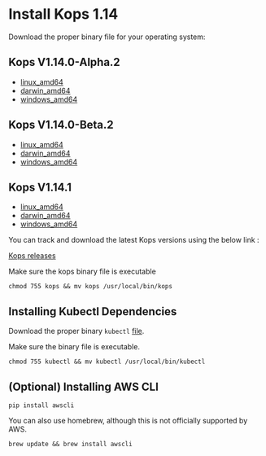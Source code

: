# Install Kops 1.14
Download the proper  binary file for your operating system:

## Kops V1.14.0-Alpha.2
* [linux_amd64](https://spotinst-public.s3.amazonaws.com/integrations/kubernetes/kops/v1.14.0-alpha.2-d2516dab8/linux/amd64/kops)
*  [darwin_amd64](https://spotinst-public.s3.amazonaws.com/integrations/kubernetes/kops/v1.14.0-alpha.2-d2516dab8/darwin/amd64/kops)
*  [windows_amd64](https://spotinst-public.s3.amazonaws.com/integrations/kubernetes/kops/v1.14.0-alpha.2-d2516dab8/windows/amd64/kops.exe)

## Kops V1.14.0-Beta.2
* [linux_amd64](https://spotinst-public.s3.amazonaws.com/integrations/kubernetes/kops/v1.14.0-beta.2-828d75d28/linux/amd64/kops)
* [darwin_amd64](https://spotinst-public.s3.amazonaws.com/integrations/kubernetes/kops/v1.14.0-beta.2-cd9317f63/darwin/amd64/kops)
* [windows_amd64](https://spotinst-public.s3.amazonaws.com/integrations/kubernetes/kops/v1.14.0-beta.2-cd9317f63/windows/amd64/kops.exe)

## Kops V1.14.1
* [linux_amd64](https://spotinst-public.s3.amazonaws.com/integrations/kubernetes/kops/v1.14.1-8aeefa9a4/linux/amd64/kops)
* [darwin_amd64](https://spotinst-public.s3.amazonaws.com/integrations/kubernetes/kops/v1.14.1-8aeefa9a4/darwin/amd64/kops)
* [windows_amd64](https://spotinst-public.s3.amazonaws.com/integrations/kubernetes/kops/v1.14.1-8aeefa9a4/windows/amd64/kops.exe)

You can track and download the latest Kops versions using the below link :

[Kops releases](https://github.com/spotinst/kubernetes-kops/releases)

Make sure the kops binary file is executable

```
chmod 755 kops && mv kops /usr/local/bin/kops
```

## Installing Kubectl Dependencies

Download the proper binary `kubectl` [file](https://kubernetes.io/docs/tasks/tools/install-kubectl/).

Make sure the binary file is executable.

```
chmod 755 kubectl && mv kubectl /usr/local/bin/kubectl
```

## (Optional) Installing AWS CLI

```
pip install awscli
```

You can also use homebrew, although this is not officially supported by AWS.

```
brew update && brew install awscli
```
